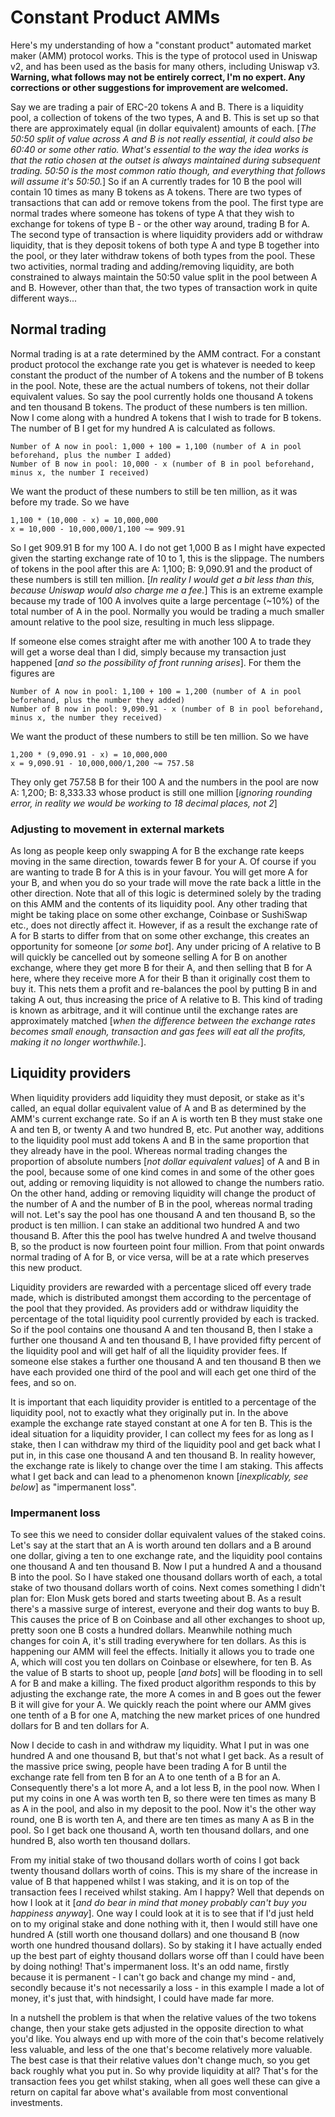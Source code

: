 # Constant Product AMMs

Here's my understanding of how a "constant product" automated market maker (AMM) protocol works. This is the type of protocol used in Uniswap v2, and has been used as the basis for many others, including Uniswap v3. **Warning, what follows may not be entirely correct, I'm no expert. Any corrections or other suggestions for improvement are welcomed.**

Say we are trading a pair of ERC-20 tokens A and B. There is a liquidity pool, a collection of tokens of the two types, A and B. This is set up so that there are approximately equal (in dollar equivalent) amounts of each. [_The 50:50 split of value across A and B is not really essential, it could also be 60:40 or some other ratio. What's essential to the way the idea works is that the ratio chosen at the outset is always maintained during subsequent trading. 50:50 is the most common ratio though, and everything that follows will assume it's 50:50._] So if an A currently trades for 10 B the pool will contain 10 times as many B tokens as A tokens. There are two types of transactions that can add or remove tokens from the pool. The first type are normal trades where someone has tokens of type A that they wish to exchange for tokens of type B - or the other way around, trading B for A. The second type of transaction is where liquidity providers add or withdraw liquidity, that is they deposit tokens of both type A and type B together into the pool, or they later withdraw tokens of both types from the pool. These two activities, normal trading and adding/removing liquidity, are both constrained to always maintain the 50:50 value split in the pool between A and B. However, other than that, the two types of transaction work in quite different ways...

## Normal trading

Normal trading is at a rate determined by the AMM contract. For a constant product protocol the exchange rate you get is whatever is needed to keep constant the product of the number of A tokens and the number of B tokens in the pool. Note, these are the actual numbers of tokens, not their dollar equivalent values. So say the pool currently holds one thousand A tokens and ten thousand B tokens. The product of these numbers is ten million. Now I come along with a hundred A tokens that I wish to trade for B tokens. The number of B I get for my hundred A is calculated as follows.

	Number of A now in pool: 1,000 + 100 = 1,100 (number of A in pool beforehand, plus the number I added)  
	Number of B now in pool: 10,000 - x (number of B in pool beforehand, minus x, the number I received)

We want the product of these numbers to still be ten million, as it was before my trade. So we have

	1,100 * (10,000 - x) = 10,000,000  
	x = 10,000 - 10,000,000/1,100 ~= 909.91

So I get 909.91 B for my 100 A. I do not get 1,000 B as I might have expected given the starting exchange rate of 10 to 1, this is the slippage. The numbers of tokens in the pool after this are A: 1,100; B: 9,090.91 and the product of these numbers is still ten million. [_In reality I would get a bit less than this, because Uniswap would also charge me a fee._] This is an extreme example because my trade of 100 A involves quite a large percentage (~10%) of the total number of A in the pool. Normally you would be trading a much smaller amount relative to the pool size, resulting in much less slippage.

If someone else comes straight after me with another 100 A to trade they will get a worse deal than I did, simply because my transaction just happened [_and so the possibility of front running arises_]. For them the figures are 

	Number of A now in pool: 1,100 + 100 = 1,200 (number of A in pool beforehand, plus the number they added)  
	Number of B now in pool: 9,090.91 - x (number of B in pool beforehand, minus x, the number they received)  

We want the product of these numbers to still be ten million. So we have

	1,200 * (9,090.91 - x) = 10,000,000  
	x = 9,090.91 - 10,000,000/1,200 ~= 757.58  

They only get 757.58 B for their 100 A and the numbers in the pool are now A: 1,200; B: 8,333.33 whose product is still one million [_ignoring rounding error, in reality we would be working to 18 decimal places, not 2_]

### Adjusting to movement in external markets

As long as people keep only swapping A for B the exchange rate keeps moving in the same direction, towards fewer B for your A. Of course if you are wanting to trade B for A this is in your favour. You will get more A for your B, and when you do so your trade will move the rate back a little in the other direction. Note that all of this logic is determined solely by the trading on this AMM and the contents of its liquidity pool. Any other trading that might be taking place on some other exchange, Coinbase or SushiSwap etc., does not directly affect it. However, if as a result the exchange rate of A for B starts to differ from that on some other exchange, this creates an opportunity for someone [_or some bot_]. Any under pricing of A relative to B will quickly be cancelled out by someone selling A for B on another exchange, where they get more B for their A, and then selling that B for A here, where they receive more A for their B than it originally cost them to buy it. This nets them a profit and re-balances the pool by putting B in and taking A out, thus increasing the price of A relative to B. This kind of trading is known as arbitrage, and it will continue until the exchange rates are approximately matched [_when the difference between the exchange rates becomes small enough, transaction and gas fees will eat all the profits, making it no longer worthwhile._].

## Liquidity providers

When liquidity providers add liquidity they must deposit, or stake as it's called, an equal dollar equivalent value of A and B as determined by the AMM's current exchange rate. So if an A is worth ten B they must stake one A and ten B, or twenty A and two hundred B, etc. Put another way, additions to the liquidity pool must add tokens A and B in the same proportion that they already have in the pool. Whereas normal trading changes the proportion of absolute numbers [_not dollar equivalent values_] of A and B in the pool, because some of one kind comes in and some of the other goes out, adding or removing liquidity is not allowed to change the numbers ratio. On the other hand, adding or removing liquidity will change the product of the number of A and the number of B in the pool, whereas normal trading will not. Let's say the pool has one thousand A and ten thousand B, so the product is ten million. I can stake an additional two hundred A and two thousand B. After this the pool has twelve hundred A and twelve thousand B, so the product is now fourteen point four million. From that point onwards normal trading of A for B, or vice versa, will be at a rate which preserves this new product. 

Liquidity providers are rewarded with a percentage sliced off every trade made, which is distributed amongst them according to the percentage of the pool that they provided. As providers add or withdraw liquidity the percentage of the total liquidity pool currently provided by each is tracked. So if the pool contains one thousand A and ten thousand B, then I stake a further one thousand A and ten thousand B, I have provided fifty percent of the liquidity pool and will get half of all the liquidity provider fees. If someone else stakes a further one thousand A and ten thousand B then we have each provided one third of the pool and will each get one third of the fees, and so on.

It is important that each liquidity provider is entitled to a percentage of the liquidity pool, not to exactly what they originally put in. In the above example the exchange rate stayed constant at one A for ten B. This is the ideal situation for a liquidity provider, I can collect my fees for as long as I stake, then I can withdraw my third of the liquidity pool and get back what I put in, in this case one thousand A and ten thousand B. In reality however, the exchange rate is likely to change over the time I am staking. This affects what I get back and can lead to a phenomenon known [_inexplicably, see below_] as "impermanent loss". 

### Impermanent loss

To see this we need to consider dollar equivalent values of the staked coins. Let's say at the start that an A is worth around ten dollars and a B around one dollar, giving a ten to one exchange rate, and the liquidity pool contains one thousand A and ten thousand B. Now I put a hundred A and a thousand B into the pool. So I have staked one thousand dollars worth of each, a total stake of two thousand dollars worth of coins. Next comes something I didn't plan for: Elon Musk gets bored and starts tweeting about B. As a result there's a massive surge of interest, everyone and their dog wants to buy B. This causes the price of B on Coinbase and all other exchanges to shoot up, pretty soon one B costs a hundred dollars. Meanwhile nothing much changes for coin A, it's still trading everywhere for ten dollars. As this is happening our AMM will feel the effects. Initially it allows you to trade one A, which will cost you ten dollars on Coinbase or elsewhere, for ten B. As the value of B starts to shoot up, people [_and bots_] will be flooding in to sell A for B and make a killing. The fixed product algorithm responds to this by adjusting the exchange rate, the more A comes in and B goes out the fewer B it will give for your A. We quickly reach the point where our AMM gives one tenth of a B for one A, matching the new market prices of one hundred dollars for B and ten dollars for A.

Now I decide to cash in and withdraw my liquidity. What I put in was one hundred A and one thousand B, but that's not what I get back. As a result of the massive price swing, people have been trading A for B until the exchange rate fell from ten B for an A to one tenth of a B for an A. Consequently there's a lot more A, and a lot less B, in the pool now. When I put my coins in one A was worth ten B, so there were ten times as many B as A in the pool, and also in my deposit to the pool. Now it's the other way round, one B is worth ten A, and there are ten times as many A as B in the pool. So I get back one thousand A, worth ten thousand dollars, and one hundred B, also worth ten thousand dollars. 

From my initial stake of two thousand dollars worth of coins I got back twenty thousand dollars worth of coins. This is my share of the increase in value of B that happened whilst I was staking, and it is on top of the transaction fees I received whilst staking. Am I happy? Well that depends on how I look at it [_and do bear in mind that money probably can't buy you happiness anyway_]. One way I could look at it is to see that if I'd just held on to my original stake and done nothing with it, then I would still have one hundred A (still worth one thousand dollars) and one thousand B (now worth one hundred thousand dollars). So by staking it I have actually ended up the best part of eighty thousand dollars worse off than I could have been by doing nothing! That's impermanent loss. It's an odd name, firstly because it is permanent - I can't go back and change my mind - and, secondly because it's not necessarily a loss - in this example I made a lot of money, it's just that, with hindsight, I could have made far more.

In a nutshell the problem is that when the relative values of the two tokens change, then your stake gets adjusted in the opposite direction to what you'd like. You always end up with more of the coin that's become relatively less valuable, and less of the one that's become relatively more valuable. The best case is that their relative values don't change much, so you get back roughly what you put in. So why provide liquidity at all? That's for the transaction fees you get whilst staking, when all goes well these can give a return on capital far above what's available from most conventional investments.
